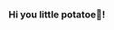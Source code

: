 ### Hi you little potatoe🥔!

<!--
**Pommesastronaut/Pommesastronaut** is a ✨ _special_ ✨ repository because its `README.md` (this file) appears on your GitHub profile.

- 🔭 I’m currently working on @SweaterClub
- 📫 How to reach me: Discord: Pommesastr0naut#1956
- ⚡ Fun fact: I like 🍟
-->

